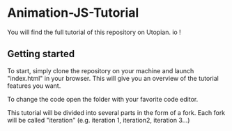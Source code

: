 # Animation-JS-Tutorial

You will find the full tutorial of this repository on Utopian. io ! 

## Getting started

To start, simply clone the repository on your machine and launch "index.html" in your browser. This will give you an overview of the tutorial features you want.

To change the code open the folder with your favorite code editor.

This tutorial will be divided into several parts in the form of a fork. Each fork will be called "iteration" (e.g. iteration 1, iteration2, iteration 3...)